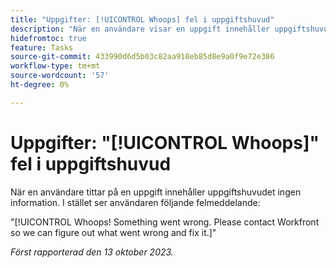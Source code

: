 ```yaml
---
title: "Uppgifter: [!UICONTROL Whoops] fel i uppgiftshuvud"
description: "När en användare visar en uppgift innehåller uppgiftshuvudet ingen information. Användaren ser i stället ett meddelande."
hidefromtoc: true
feature: Tasks
source-git-commit: 433990d6d5b03c82aa918eb85d8e9a0f9e72e386
workflow-type: tm+mt
source-wordcount: '57'
ht-degree: 0%

---
```



# Uppgifter: &quot;[!UICONTROL Whoops]&quot; fel i uppgiftshuvud

När en användare tittar på en uppgift innehåller uppgiftshuvudet ingen information. I stället ser användaren följande felmeddelande:

&quot;[!UICONTROL Whoops! Something went wrong. Please contact Workfront so we can figure out what went wrong and fix it.]&quot;


_Först rapporterad den 13 oktober 2023._

